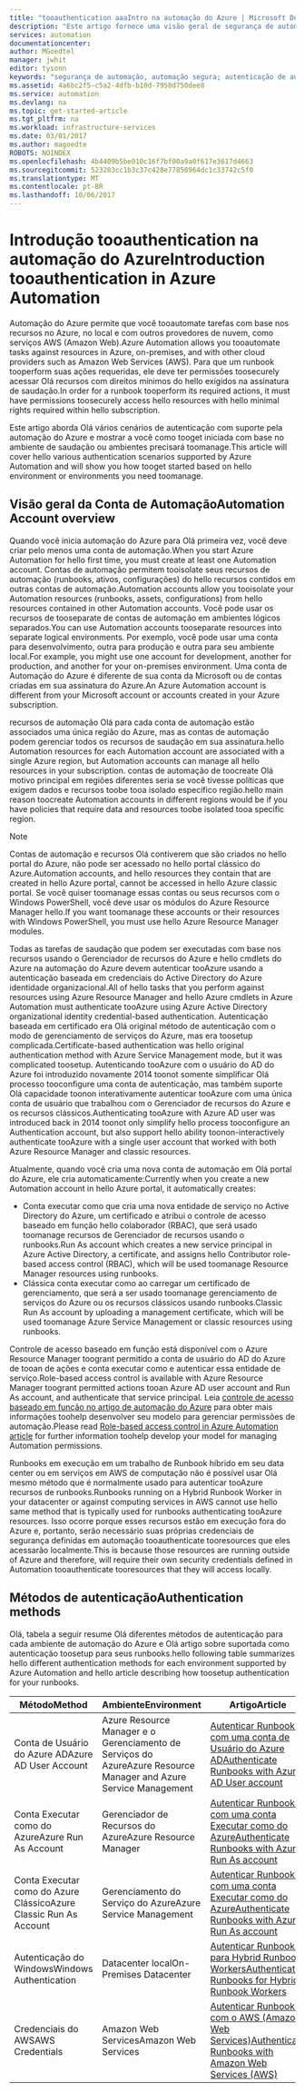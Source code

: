 ```yaml
---
title: "tooauthentication aaaIntro na automação do Azure | Microsoft Docs"
description: "Este artigo fornece uma visão geral de segurança de automação e Olá diferentes métodos de autenticação disponíveis para contas de automação na automação do Azure."
services: automation
documentationcenter: 
author: MGoedtel
manager: jwhit
editor: tysonn
keywords: "segurança de automação, automação segura; autenticação de automação"
ms.assetid: 4a6bc2f5-c5a2-4dfb-b10d-7950d750dee8
ms.service: automation
ms.devlang: na
ms.topic: get-started-article
ms.tgt_pltfrm: na
ms.workload: infrastructure-services
ms.date: 03/01/2017
ms.author: magoedte
ROBOTS: NOINDEX
ms.openlocfilehash: 4b4409b5be010c16f7bf00a9a0f617e3617d4663
ms.sourcegitcommit: 523283cc1b3c37c428e77850964dc1c33742c5f0
ms.translationtype: MT
ms.contentlocale: pt-BR
ms.lasthandoff: 10/06/2017
---
```

# <a name="introduction-tooauthentication-in-azure-automation"></a><span data-ttu-id="c4a99-104">Introdução tooauthentication na automação do Azure</span><span class="sxs-lookup"><span data-stu-id="c4a99-104">Introduction tooauthentication in Azure Automation</span></span>  
<span data-ttu-id="c4a99-105">Automação do Azure permite que você tooautomate tarefas com base nos recursos no Azure, no local e com outros provedores de nuvem, como serviços AWS (Amazon Web).</span><span class="sxs-lookup"><span data-stu-id="c4a99-105">Azure Automation allows you tooautomate tasks against resources in Azure, on-premises, and with other cloud providers such as Amazon Web Services (AWS).</span></span>  <span data-ttu-id="c4a99-106">Para que um runbook tooperform suas ações requeridas, ele deve ter permissões toosecurely acessar Olá recursos com direitos mínimos do hello exigidos na assinatura de saudação.</span><span class="sxs-lookup"><span data-stu-id="c4a99-106">In order for a runbook tooperform its required actions, it must have permissions toosecurely access hello resources with hello minimal rights required within hello subscription.</span></span>

<span data-ttu-id="c4a99-107">Este artigo aborda Olá vários cenários de autenticação com suporte pela automação do Azure e mostrar a você como tooget iniciada com base no ambiente de saudação ou ambientes precisará toomanage.</span><span class="sxs-lookup"><span data-stu-id="c4a99-107">This article will cover hello various authentication scenarios supported by Azure Automation and will show you how tooget started based on hello environment or environments you need toomanage.</span></span>  

## <a name="automation-account-overview"></a><span data-ttu-id="c4a99-108">Visão geral da Conta de Automação</span><span class="sxs-lookup"><span data-stu-id="c4a99-108">Automation Account overview</span></span>
<span data-ttu-id="c4a99-109">Quando você inicia automação do Azure para Olá primeira vez, você deve criar pelo menos uma conta de automação.</span><span class="sxs-lookup"><span data-stu-id="c4a99-109">When you start Azure Automation for hello first time, you must create at least one Automation account.</span></span> <span data-ttu-id="c4a99-110">Contas de automação permitem tooisolate seus recursos de automação (runbooks, ativos, configurações) do hello recursos contidos em outras contas de automação.</span><span class="sxs-lookup"><span data-stu-id="c4a99-110">Automation accounts allow you tooisolate your Automation resources (runbooks, assets, configurations) from hello resources contained in other Automation accounts.</span></span> <span data-ttu-id="c4a99-111">Você pode usar os recursos de tooseparate de contas de automação em ambientes lógicos separados.</span><span class="sxs-lookup"><span data-stu-id="c4a99-111">You can use Automation accounts tooseparate resources into separate logical environments.</span></span> <span data-ttu-id="c4a99-112">Por exemplo, você pode usar uma conta para desenvolvimento, outra para produção e outra para seu ambiente local.</span><span class="sxs-lookup"><span data-stu-id="c4a99-112">For example, you might use one account for development, another for production, and another for your on-premises environment.</span></span>  <span data-ttu-id="c4a99-113">Uma conta de Automação do Azure é diferente de sua conta da Microsoft ou de contas criadas em sua assinatura do Azure.</span><span class="sxs-lookup"><span data-stu-id="c4a99-113">An Azure Automation account is different from your Microsoft account or accounts created in your Azure subscription.</span></span>

<span data-ttu-id="c4a99-114">recursos de automação Olá para cada conta de automação estão associados uma única região do Azure, mas as contas de automação podem gerenciar todos os recursos de saudação em sua assinatura.</span><span class="sxs-lookup"><span data-stu-id="c4a99-114">hello Automation resources for each Automation account are associated with a single Azure region, but Automation accounts can manage all hello resources in your subscription.</span></span> <span data-ttu-id="c4a99-115">contas de automação de toocreate Olá motivo principal em regiões diferentes seria se você tivesse políticas que exigem dados e recursos toobe tooa isolado específico região.</span><span class="sxs-lookup"><span data-stu-id="c4a99-115">hello main reason toocreate Automation accounts in different regions would be if you have policies that require data and resources toobe isolated tooa specific region.</span></span>

> [!NOTE]
> <span data-ttu-id="c4a99-116">Contas de automação e recursos Olá contiverem que são criados no hello portal do Azure, não pode ser acessado no hello portal clássico do Azure.</span><span class="sxs-lookup"><span data-stu-id="c4a99-116">Automation accounts, and hello resources they contain that are created in hello Azure portal, cannot be accessed in hello Azure classic portal.</span></span> <span data-ttu-id="c4a99-117">Se você quiser toomanage essas contas ou seus recursos com o Windows PowerShell, você deve usar os módulos do Azure Resource Manager hello.</span><span class="sxs-lookup"><span data-stu-id="c4a99-117">If you want toomanage these accounts or their resources with Windows PowerShell, you must use hello Azure Resource Manager modules.</span></span>
>

<span data-ttu-id="c4a99-118">Todas as tarefas de saudação que podem ser executadas com base nos recursos usando o Gerenciador de recursos do Azure e hello cmdlets do Azure na automação do Azure devem autenticar tooAzure usando a autenticação baseada em credenciais do Active Directory do Azure identidade organizacional.</span><span class="sxs-lookup"><span data-stu-id="c4a99-118">All of hello tasks that you perform against resources using Azure Resource Manager and hello Azure cmdlets in Azure Automation must authenticate tooAzure using Azure Active Directory organizational identity credential-based authentication.</span></span>  <span data-ttu-id="c4a99-119">Autenticação baseada em certificado era Olá original método de autenticação com o modo de gerenciamento de serviços do Azure, mas era toosetup complicada.</span><span class="sxs-lookup"><span data-stu-id="c4a99-119">Certificate-based  authentication was hello original authentication method with Azure Service Management mode, but it was complicated toosetup.</span></span>  <span data-ttu-id="c4a99-120">Autenticando tooAzure com o usuário do AD do Azure foi introduzido novamente 2014 toonot somente simplificar Olá processo tooconfigure uma conta de autenticação, mas também suporte Olá capacidade toonon interativamente autenticar tooAzure com uma única conta de usuário que trabalhou com o Gerenciador de recursos do Azure e os recursos clássicos.</span><span class="sxs-lookup"><span data-stu-id="c4a99-120">Authenticating tooAzure with Azure AD user was introduced back in 2014 toonot only simplify hello process tooconfigure an Authentication account, but also support hello ability toonon-interactively authenticate tooAzure with a single user account that worked with both Azure Resource Manager and classic resources.</span></span>   

<span data-ttu-id="c4a99-121">Atualmente, quando você cria uma nova conta de automação em Olá portal do Azure, ele cria automaticamente:</span><span class="sxs-lookup"><span data-stu-id="c4a99-121">Currently when you create a new Automation account in hello Azure portal, it automatically creates:</span></span>

* <span data-ttu-id="c4a99-122">Conta executar como que cria uma nova entidade de serviço no Active Directory do Azure, um certificado e atribui o controle de acesso baseado em função hello colaborador (RBAC), que será usado toomanage recursos de Gerenciador de recursos usando o runbooks.</span><span class="sxs-lookup"><span data-stu-id="c4a99-122">Run As account which creates a new service principal in Azure Active Directory, a certificate, and assigns hello Contributor role-based access control (RBAC), which will be used toomanage Resource Manager resources using runbooks.</span></span>
* <span data-ttu-id="c4a99-123">Clássica conta executar como ao carregar um certificado de gerenciamento, que será a ser usado toomanage gerenciamento de serviços do Azure ou os recursos clássicos usando runbooks.</span><span class="sxs-lookup"><span data-stu-id="c4a99-123">Classic Run As account by uploading a management certificate, which will be used toomanage Azure Service Management or classic resources using runbooks.</span></span>  

<span data-ttu-id="c4a99-124">Controle de acesso baseado em função está disponível com o Azure Resource Manager toogrant permitido a conta de usuário do AD do Azure de tooan de ações e conta executar como e autenticar essa entidade de serviço.</span><span class="sxs-lookup"><span data-stu-id="c4a99-124">Role-based access control is available with Azure Resource Manager toogrant permitted actions tooan Azure AD user account and Run As account, and authenticate that service principal.</span></span>  <span data-ttu-id="c4a99-125">Leia [controle de acesso baseado em função no artigo de automação do Azure](automation-role-based-access-control.md) para obter mais informações toohelp desenvolver seu modelo para gerenciar permissões de automação.</span><span class="sxs-lookup"><span data-stu-id="c4a99-125">Please read [Role-based access control in Azure Automation article](automation-role-based-access-control.md) for further information toohelp develop your model for managing Automation permissions.</span></span>  

<span data-ttu-id="c4a99-126">Runbooks em execução em um trabalho de Runbook híbrido em seu data center ou em serviços em AWS de computação não é possível usar Olá mesmo método que é normalmente usado para autenticar tooAzure recursos de runbooks.</span><span class="sxs-lookup"><span data-stu-id="c4a99-126">Runbooks running on a Hybrid Runbook Worker in your datacenter or against computing services in AWS cannot use hello same method that is typically used for runbooks authenticating tooAzure resources.</span></span>  <span data-ttu-id="c4a99-127">Isso ocorre porque esses recursos estão em execução fora do Azure e, portanto, serão necessário suas próprias credenciais de segurança definidas em automação tooauthenticate tooresources que eles acessarão localmente.</span><span class="sxs-lookup"><span data-stu-id="c4a99-127">This is because those resources are running outside of Azure and therefore, will require their own security credentials defined in Automation tooauthenticate tooresources that they will access locally.</span></span>  

## <a name="authentication-methods"></a><span data-ttu-id="c4a99-128">Métodos de autenticação</span><span class="sxs-lookup"><span data-stu-id="c4a99-128">Authentication methods</span></span>
<span data-ttu-id="c4a99-129">Olá, tabela a seguir resume Olá diferentes métodos de autenticação para cada ambiente de automação do Azure e Olá artigo sobre suportada como autenticação toosetup para seus runbooks.</span><span class="sxs-lookup"><span data-stu-id="c4a99-129">hello following table summarizes hello different authentication methods for each environment supported by Azure Automation and hello article describing how toosetup authentication for your runbooks.</span></span>

| <span data-ttu-id="c4a99-130">Método</span><span class="sxs-lookup"><span data-stu-id="c4a99-130">Method</span></span> | <span data-ttu-id="c4a99-131">Ambiente</span><span class="sxs-lookup"><span data-stu-id="c4a99-131">Environment</span></span> | <span data-ttu-id="c4a99-132">Artigo</span><span class="sxs-lookup"><span data-stu-id="c4a99-132">Article</span></span> |
| --- | --- | --- |
| <span data-ttu-id="c4a99-133">Conta de Usuário do Azure AD</span><span class="sxs-lookup"><span data-stu-id="c4a99-133">Azure AD User Account</span></span> |<span data-ttu-id="c4a99-134">Azure Resource Manager e o Gerenciamento de Serviços do Azure</span><span class="sxs-lookup"><span data-stu-id="c4a99-134">Azure Resource Manager and Azure Service Management</span></span> |[<span data-ttu-id="c4a99-135">Autenticar Runbooks com uma conta de Usuário do Azure AD</span><span class="sxs-lookup"><span data-stu-id="c4a99-135">Authenticate Runbooks with Azure AD User account</span></span>](automation-create-aduser-account.md) |
| <span data-ttu-id="c4a99-136">Conta Executar como do Azure</span><span class="sxs-lookup"><span data-stu-id="c4a99-136">Azure Run As Account</span></span> |<span data-ttu-id="c4a99-137">Gerenciador de Recursos do Azure</span><span class="sxs-lookup"><span data-stu-id="c4a99-137">Azure Resource Manager</span></span> |[<span data-ttu-id="c4a99-138">Autenticar Runbooks com uma conta Executar como do Azure</span><span class="sxs-lookup"><span data-stu-id="c4a99-138">Authenticate Runbooks with Azure Run As account</span></span>](automation-sec-configure-azure-runas-account.md) |
| <span data-ttu-id="c4a99-139">Conta Executar como do Azure Clássico</span><span class="sxs-lookup"><span data-stu-id="c4a99-139">Azure Classic Run As Account</span></span> |<span data-ttu-id="c4a99-140">Gerenciamento do Serviço do Azure</span><span class="sxs-lookup"><span data-stu-id="c4a99-140">Azure Service Management</span></span> |[<span data-ttu-id="c4a99-141">Autenticar Runbooks com uma conta Executar como do Azure</span><span class="sxs-lookup"><span data-stu-id="c4a99-141">Authenticate Runbooks with Azure Run As account</span></span>](automation-sec-configure-azure-runas-account.md) |
| <span data-ttu-id="c4a99-142">Autenticação do Windows</span><span class="sxs-lookup"><span data-stu-id="c4a99-142">Windows Authentication</span></span> |<span data-ttu-id="c4a99-143">Datacenter local</span><span class="sxs-lookup"><span data-stu-id="c4a99-143">On-Premises Datacenter</span></span> |[<span data-ttu-id="c4a99-144">Autenticar Runbooks para Hybrid Runbook Workers</span><span class="sxs-lookup"><span data-stu-id="c4a99-144">Authenticate Runbooks for Hybrid Runbook Workers</span></span>](automation-hybrid-runbook-worker.md) |
| <span data-ttu-id="c4a99-145">Credenciais do AWS</span><span class="sxs-lookup"><span data-stu-id="c4a99-145">AWS Credentials</span></span> |<span data-ttu-id="c4a99-146">Amazon Web Services</span><span class="sxs-lookup"><span data-stu-id="c4a99-146">Amazon Web Services</span></span> |[<span data-ttu-id="c4a99-147">Autenticar Runbooks com o AWS (Amazon Web Services)</span><span class="sxs-lookup"><span data-stu-id="c4a99-147">Authenticate Runbooks with Amazon Web Services (AWS)</span></span>](automation-config-aws-account.md) |
